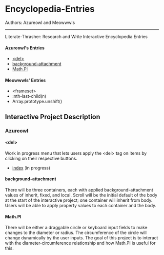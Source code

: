 # Encyclopedia-Entries

Authors: Azureowl and Meowwwls

***

Literate-Thrasher: Research and Write Interactive Encyclopedia Entries

#### Azureowl's Entries

* [&lt;del>](del-entry.md)
* [background-attachment](bg-att-entry.md) 
* [Math.PI](math-pi-entry.md)  


#### Meowwwls' Entries

* &lt;frameset>  
* :nth-last-child(n)  
* Array.prototype.unshift()

## Interactive Project Description

### Azureowl
#### &lt;del>  
Work in progress menu that lets users apply the &lt;del> tag on items by clicking on their respective buttons.  	

* [index](../encyclopedia-entries-interactive/del-index.html)  (in progress)

#### background-attachment  
There will be three containers, each with applied background-attachment values of inherit, fixed, and local. Scroll will be the initial default of the body at the start of the interactive project; one container will inherit from body. Users will be able to apply property values to each container and the body.  

#### Math.PI  
There will be either a draggable circle or keyboard input fields to make changes to the diameter or radius. The circumference of the circle will change dynamically by the user inputs. The goal of this project is to interact with the diameter-circumference relationship and how Math.PI is useful for this.


